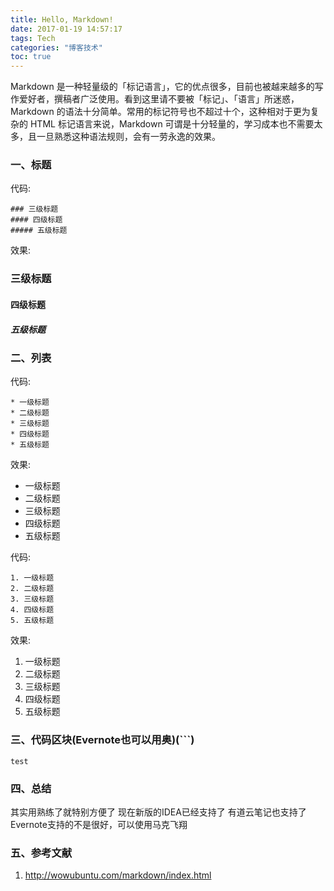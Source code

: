 ```yaml
---
title: Hello, Markdown!
date: 2017-01-19 14:57:17
tags: Tech
categories: "博客技术"
toc: true
---
```

Markdown 是一种轻量级的「标记语言」，它的优点很多，目前也被越来越多的写作爱好者，撰稿者广泛使用。看到这里请不要被「标记」、「语言」所迷惑，Markdown 的语法十分简单。常用的标记符号也不超过十个，这种相对于更为复杂的 HTML 标记语言来说，Markdown 可谓是十分轻量的，学习成本也不需要太多，且一旦熟悉这种语法规则，会有一劳永逸的效果。
<!--more-->
### 一、标题
代码:
```
### 三级标题
#### 四级标题
##### 五级标题
```

效果:
### 三级标题
#### 四级标题
##### 五级标题

### 二、列表

代码:
```
* 一级标题
* 二级标题
* 三级标题
* 四级标题
* 五级标题
```
效果:
* 一级标题
* 二级标题
* 三级标题
* 四级标题
* 五级标题

代码:
```
1. 一级标题
2. 二级标题
3. 三级标题
4. 四级标题
5. 五级标题
```
效果:
1. 一级标题
2. 二级标题
3. 三级标题
4. 四级标题
5. 五级标题

### 三、代码区块(Evernote也可以用奥)(```)
```
test
```
### 四、总结

其实用熟练了就特别方便了
现在新版的IDEA已经支持了
有道云笔记也支持了
Evernote支持的不是很好，可以使用马克飞翔

### 五、参考文献

1. http://wowubuntu.com/markdown/index.html

